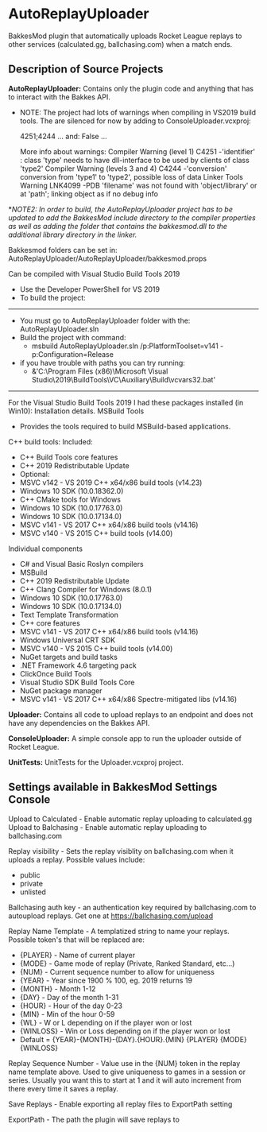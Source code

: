 # AutoReplayUploader
BakkesMod plugin that automatically uploads Rocket League replays to other services (calculated.gg, ballchasing.com) when a match ends.

## Description of Source Projects

**AutoReplayUploader:** Contains only the plugin code and anything that has to interact with the Bakkes API.

* NOTE: The project had lots of warnings when compiling in VS2019 build tools. 
  The are silenced for now by adding to ConsoleUploader.vcxproj:
  
  <ClCompile>
  <DisableSpecificWarnings>4251;4244</DisableSpecificWarnings>
  ...
  and:
  <Link>
  <GenerateDebugInformation>False</GenerateDebugInformation>
  ...

  More info about warnings:
    Compiler Warning (level 1) C4251
      -'identifier' : class 'type' needs to have dll-interface to be used by clients of class 'type2'
    Compiler Warning (levels 3 and 4) C4244
      -'conversion' conversion from 'type1' to 'type2', possible loss of data
    Linker Tools Warning LNK4099
      -PDB 'filename' was not found with 'object/library' or at 'path'; linking object as if no debug info


**NOTE2: In order to build, the AutoReplayUploader project has to be updated to add the BakkesMod include directory to the compiler properties as well as adding the folder that contains the bakkesmod.dll to the additional library directory in the linker.*

Bakkesmod folders can be set in:
AutoReplayUploader/AutoReplayUploader/bakkesmod.props

Can be compiled with Visual Studio Build Tools 2019
* Use the Developer PowerShell for VS 2019
* To build the project: 
----------------------
* You must go to AutoReplayUploader folder with the: AutoReplayUploader.sln
* Build the project with command:
  - msbuild AutoReplayUploader.sln /p:PlatformToolset=v141 -p:Configuration=Release
* if you have trouble with paths you can try running:
  - &'C:\Program Files (x86)\Microsoft Visual Studio\2019\BuildTools\VC\Auxiliary\Build\vcvars32.bat'
----------------------

For the Visual Studio Build Tools 2019 I had these packages installed (in Win10):
Installation details.
MSBuild Tools 
- Provides the tools required to build MSBuild-based applications. 

C++ build tools:
Included:
- C++ Build Tools core features
- C++ 2019 Redistributable Update
- Optional:
- MSVC v142 - VS 2019 C++ x64/x86 build tools (v14.23)
- Windows 10 SDK (10.0.18362.0)
- C++ CMake tools for Windows
- Windows 10 SDK (10.0.17763.0)
- Windows 10 SDK (10.0.17134.0)
- MSVC v141 - VS 2017 C++ x64/x86 build tools (v14.16)
- MSVC v140 - VS 2015 C++ build tools (v14.00)

Individual components
- C# and Visual Basic Roslyn compilers
- MSBuild
- C++ 2019 Redistributable Update
- C++ Clang Compiler for Windows (8.0.1)
- Windows 10 SDK (10.0.17763.0)
- Windows 10 SDK (10.0.17134.0)
- Text Template Transformation
- C++ core features
- MSVC v141 - VS 2017 C++ x64/x86 build tools (v14.16)
- Windows Universal CRT SDK
- MSVC v140 - VS 2015 C++ build tools (v14.00)
- NuGet targets and build tasks
- .NET Framework 4.6 targeting pack
- ClickOnce Build Tools
- Visual Studio SDK Build Tools Core
- NuGet package manager
- MSVC v141 - VS 2017 C++ x64/x86 Spectre-mitigated libs (v14.16)


**Uploader:** Contains all code to upload replays to an endpoint and does not have any dependencies on the Bakkes API.

**ConsoleUploader:** A simple console app to run the uploader outside of Rocket League.

**UnitTests:** UnitTests for the Uploader.vcxproj project.

## Settings available in BakkesMod Settings Console

Upload to Calculated - Enable automatic replay uploading to calculated.gg
Upload to Balchasing - Enable automatic replay uploading to ballchasing.com

Replay visibility - Sets the replay visiblity on ballchasing.com when it uploads a replay. Possible values include:
* public
* private
* unlisted

Ballchasing auth key - an authentication key required by ballchasing.com to autoupload replays. Get one at https://ballchasing.com/upload

Replay Name Template - A templatized string to name your replays.  Possible token's that will be replaced are:
* {PLAYER} - Name of current player
* {MODE} - Game mode of replay (Private, Ranked Standard, etc...)
* {NUM} - Current sequence number to allow for uniqueness
* {YEAR} - Year since 1900 % 100, eg. 2019 returns 19
* {MONTH} - Month 1-12
* {DAY} - Day of the month 1-31
* {HOUR} - Hour of the day 0-23
* {MIN} - Min of the hour 0-59
* {WL} - W or L depending on if the player won or lost
* {WINLOSS} - Win or Loss depending on if the player won or lost
* Default = {YEAR}-{MONTH}-{DAY}.{HOUR}.{MIN} {PLAYER} {MODE} {WINLOSS}

Replay Sequence Number - Value use in the {NUM} token in the replay name template above.  Used to give uniqueness to games in a session or series. Usually you want this to start at 1 and it will auto increment from there every time it saves a replay.

Save Replays - Enable exporting all replay files to ExportPath setting

ExportPath - The path the plugin will save replays to
